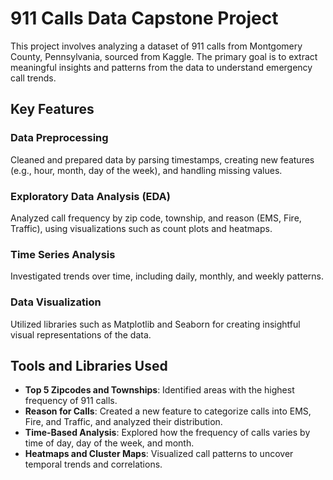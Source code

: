 911 Calls Data Capstone Project
===============================

This project involves analyzing a dataset of 911 calls from Montgomery County, Pennsylvania, sourced from Kaggle. The primary goal is to extract meaningful insights and patterns from the data to understand emergency call trends.

Key Features
------------

### Data Preprocessing
Cleaned and prepared data by parsing timestamps, creating new features (e.g., hour, month, day of the week), and handling missing values.

### Exploratory Data Analysis (EDA)
Analyzed call frequency by zip code, township, and reason (EMS, Fire, Traffic), using visualizations such as count plots and heatmaps.

### Time Series Analysis
Investigated trends over time, including daily, monthly, and weekly patterns.

### Data Visualization
Utilized libraries such as Matplotlib and Seaborn for creating insightful visual representations of the data.

Tools and Libraries Used
------------------------

- **Top 5 Zipcodes and Townships**: Identified areas with the highest frequency of 911 calls.
- **Reason for Calls**: Created a new feature to categorize calls into EMS, Fire, and Traffic, and analyzed their distribution.
- **Time-Based Analysis**: Explored how the frequency of calls varies by time of day, day of the week, and month.
- **Heatmaps and Cluster Maps**: Visualized call patterns to uncover temporal trends and correlations.

